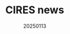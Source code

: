 ---
layout: page
title: CIRES news
description: January 2025
img: assets/img/CIRES.png
redirect: https://cires.colorado.edu/news/scientists-turn-artificial-intelligence-assess-warming-effect-reduced-pollution
date: 20250113
category: work
---